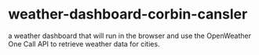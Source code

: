 # weather-dashboard-corbin-cansler
a weather dashboard that will run in the browser and use the OpenWeather One Call API to retrieve weather data for cities.
